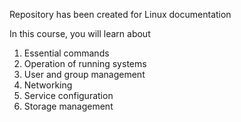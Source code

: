 Repository has been created for Linux documentation

In this course, you will learn about

1. Essential commands
2. Operation of running systems
3. User and group management
4. Networking
5. Service configuration
6. Storage management
